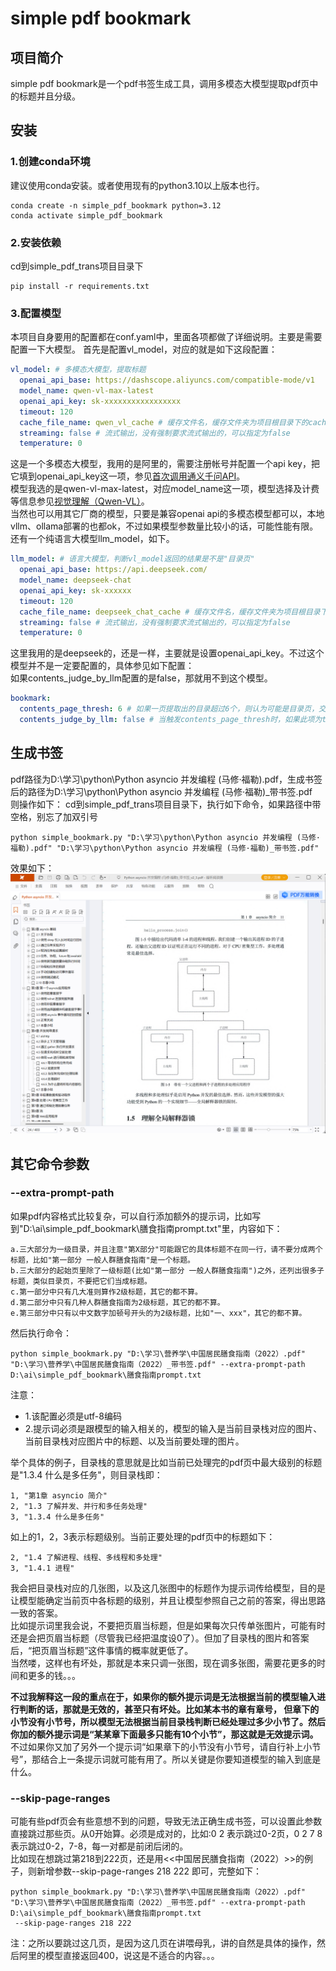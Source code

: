 # simple pdf bookmark  

## 项目简介  
simple pdf bookmark是一个pdf书签生成工具，调用多模态大模型提取pdf页中的标题并且分级。

## 安装
### 1.创建conda环境  
建议使用conda安装。或者使用现有的python3.10以上版本也行。
```commandline
conda create -n simple_pdf_bookmark python=3.12
conda activate simple_pdf_bookmark
```

### 2.安装依赖  
cd到simple_pdf_trans项目目录下  
```commandline
pip install -r requirements.txt
```

### 3.配置模型
本项目自身要用的配置都在conf.yaml中，里面各项都做了详细说明。主要是需要配置一下大模型。
首先是配置vl_model，对应的就是如下这段配置：  
```yaml
vl_model: # 多模态大模型，提取标题
  openai_api_base: https://dashscope.aliyuncs.com/compatible-mode/v1
  model_name: qwen-vl-max-latest
  openai_api_key: sk-xxxxxxxxxxxxxxxxx
  timeout: 120
  cache_file_name: qwen_vl_cache # 缓存文件名，缓存文件夹为项目根目录下的cache目录
  streaming: false # 流式输出，没有强制要求流式输出的，可以指定为false
  temperature: 0
```
这是一个多模态大模型，我用的是阿里的，需要注册帐号并配置一个api key，把它填到openai_api_key这一项，参见[首次调用通义千问API](https://help.aliyun.com/zh/model-studio/first-api-call-to-qwen?spm=a2c4g.11186623.help-menu-2400256.d_0_0_1.111b65c5CoQn7d&scm=20140722.H_2840915._.OR_help-T_cn~zh-V_1)。  
模型我选的是qwen-vl-max-latest，对应model_name这一项，模型选择及计费等信息参见[视觉理解（Qwen-VL）](https://help.aliyun.com/zh/model-studio/vision?spm=a2c4g.11186623.help-menu-2400256.d_0_2_0.1fb92bdbJ4wQJB&scm=20140722.H_2845871._.OR_help-T_cn~zh-V_1)。  
当然也可以用其它厂商的模型，只要是兼容openai api的多模态模型都可以，本地vllm、ollama部署的也都ok，不过如果模型参数量比较小的话，可能性能有限。  
还有一个纯语言大模型llm_model，如下。  
```yaml
llm_model: # 语言大模型，判断vl_model返回的结果是不是"目录页"
  openai_api_base: https://api.deepseek.com/
  model_name: deepseek-chat
  openai_api_key: sk-xxxxxx
  timeout: 120
  cache_file_name: deepseek_chat_cache # 缓存文件名，缓存文件夹为项目根目录下的cache目录
  streaming: false # 流式输出，没有强制要求流式输出的，可以指定为false
  temperature: 0
```
这里我用的是deepseek的，还是一样，主要就是设置openai_api_key。不过这个模型并不是一定要配置的，具体参见如下配置：  
如果contents_judge_by_llm配置的是false，那就用不到这个模型。  
```yaml
bookmark:
  contents_page_thresh: 6 # 如果一页提取出的目录超过6个，则认为可能是目录页，交由llm_model判断是否是目录页，是则丢弃
  contents_judge_by_llm: false # 当触发contents_page_thresh时，如果此项为true，则由llm_model判断，否则直接判断是目录页。
```

## 生成书签
pdf路径为D:\学习\python\Python asyncio 并发编程 (马修·福勒).pdf，生成书签后的路径为D:\学习\python\Python asyncio 并发编程 (马修·福勒)_带书签.pdf  
则操作如下：
cd到simple_pdf_trans项目目录下，执行如下命令，如果路径中带空格，别忘了加双引号  
```commandline
python simple_bookmark.py "D:\学习\python\Python asyncio 并发编程 (马修·福勒).pdf" "D:\学习\python\Python asyncio 并发编程 (马修·福勒)_带书签.pdf"
```
效果如下：  
![](images/asyncio_pdf_result.png)  

## 其它命令参数  
### --extra-prompt-path  
如果pdf内容格式比较复杂，可以自行添加额外的提示词，比如写到"D:\ai\simple_pdf_bookmark\膳食指南prompt.txt"里，内容如下：  
```text
a.三大部分为一级目录，并且注意"第X部分"可能跟它的具体标题不在同一行，请不要分成两个标题，比如"第一部分 一般人群膳食指南"是一个标题。
b.三大部分的起始页里除了一级标题(比如"第一部分 一般人群膳食指南")之外，还列出很多子标题，类似目录页，不要把它们当成标题。
c.第一部分中只有几大准则算作2级标题，其它的都不算。
d.第二部分中只有几种人群膳食指南为2级标题，其它的都不算。
e.第三部分中只有以中文数字加顿号开头的为2级标题，比如"一、xxx"，其它的都不算。
```
然后执行命令：  
```commandline
python simple_bookmark.py "D:\学习\营养学\中国居民膳食指南（2022）.pdf" "D:\学习\营养学\中国居民膳食指南（2022）_带书签.pdf" --extra-prompt-path D:\ai\simple_pdf_bookmark\膳食指南prompt.txt 
```
注意：  
- 1.该配置必须是utf-8编码  
- 2.提示词必须是跟模型的输入相关的，模型的输入是当前目录栈对应的图片、当前目录栈对应图片中的标题、以及当前要处理的图片。  

举个具体的例子，目录栈的意思就是比如当前已处理完的pdf页中最大级别的标题是"1.3.4 什么是多任务"，则目录栈即：
```text
1, "第1章 asyncio 简介"
2, "1.3 了解并发、并行和多任务处理"
3, "1.3.4 什么是多任务"
```
如上的1，2，3表示标题级别。当前正要处理的pdf页中的标题如下：  
```text
2, "1.4 了解进程、线程、多线程和多处理"
3, "1.4.1 进程"
```
我会把目录栈对应的几张图，以及这几张图中的标题作为提示词传给模型，目的是让模型能确定当前页中各标题的级别，并且让模型参照自己之前的答案，得出思路一致的答案。  
比如提示词里我会说，不要把页眉当标题，但是如果每次只传单张图片，可能有时还是会把页眉当标题（尽管我已经把温度设0了）。但加了目录栈的图片和答案后，“把页眉当标题”这件事情的概率就更低了。  
当然喽，这样也有坏处，那就是本来只调一张图，现在调多张图，需要花更多的时间和更多的钱。。。

**不过我解释这一段的重点在于，如果你的额外提示词是无法根据当前的模型输入进行判断的话，那就是无效的，甚至只有坏处。比如某本书的章有章号，
但章下的小节没有小节号，所以模型无法根据当前目录栈判断已经处理过多少小节了。然后你加的额外提示词是“某某章下面最多只能有10个小节”，那这就是无效提示词。**  
不过如果你又加了另外一个提示词“如果章下的小节没有小节号，请自行补上小节号”，那结合上一条提示词就可能有用了。所以关键是你要知道模型的输入到底是什么。  

### --skip-page-ranges  
可能有些pdf页会有些意想不到的问题，导致无法正确生成书签，可以设置此参数直接跳过那些页。从0开始算。必须是成对的，比如:0 2 表示跳过0-2页，0 2 7 8 表示跳过0-2，7-8，每一对都是前闭后闭的。  
比如现在想跳过第218到222页，还是用<<中国居民膳食指南（2022）>>的例子，则新增参数--skip-page-ranges 218 222 即可，完整如下：  
```commandline
python simple_bookmark.py "D:\学习\营养学\中国居民膳食指南（2022）.pdf" "D:\学习\营养学\中国居民膳食指南（2022）_带书签.pdf" --extra-prompt-path D:\ai\simple_pdf_bookmark\膳食指南prompt.txt 
 --skip-page-ranges 218 222 
```
注：之所以要跳过这几页，是因为这几页在讲喂母乳，讲的自然是具体的操作，然后阿里的模型直接返回400，说这是不适合的内容。。。